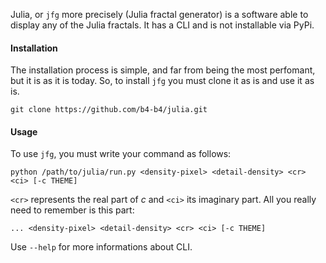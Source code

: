 Julia, or `jfg` more precisely (Julia fractal generator) is a software able to display any of the Julia fractals. It has a CLI and is not installable via PyPi.

#### Installation
The installation process is simple, and far from being the most perfomant, but it is as it is today. So, to install `jfg` you must clone it as is and use it as is.
```
git clone https://github.com/b4-b4/julia.git
```
#### Usage
To use `jfg`, you must write your command as follows:
```
python /path/to/julia/run.py <density-pixel> <detail-density> <cr> <ci> [-c THEME]
```
`<cr>` represents the real part of $c$ and `<ci>` its imaginary part.
All you really need to remember is this part:
```
... <density-pixel> <detail-density> <cr> <ci> [-c THEME]
```
Use `--help` for more informations about CLI.
